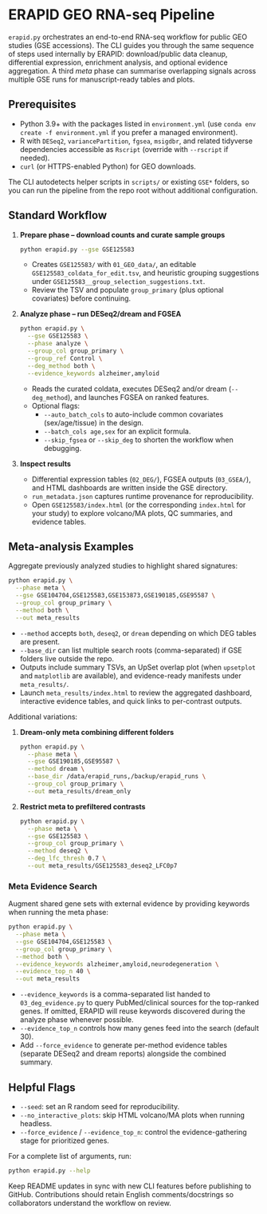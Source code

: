 # ERAPID GEO RNA-seq Pipeline

`erapid.py` orchestrates an end-to-end RNA-seq workflow for public GEO studies (GSE accessions). The CLI guides you through the same sequence of steps used internally by ERAPID: download/public data cleanup, differential expression, enrichment analysis, and optional evidence aggregation. A third *meta* phase can summarise overlapping signals across multiple GSE runs for manuscript-ready tables and plots.

## Prerequisites

- Python 3.9+ with the packages listed in `environment.yml` (use `conda env create -f environment.yml` if you prefer a managed environment).
- R with `DESeq2`, `variancePartition`, `fgsea`, `msigdbr`, and related tidyverse dependencies accessible as `Rscript` (override with `--rscript` if needed).
- `curl` (or HTTPS-enabled Python) for GEO downloads.

The CLI autodetects helper scripts in `scripts/` or existing `GSE*` folders, so you can run the pipeline from the repo root without additional configuration.

## Standard Workflow

1. **Prepare phase – download counts and curate sample groups**
   ```bash
   python erapid.py --gse GSE125583
   ```
   - Creates `GSE125583/` with `01_GEO_data/`, an editable `GSE125583_coldata_for_edit.tsv`, and heuristic grouping suggestions under `GSE125583__group_selection_suggestions.txt`.
   - Review the TSV and populate `group_primary` (plus optional covariates) before continuing.

2. **Analyze phase – run DESeq2/dream and FGSEA**
   ```bash
   python erapid.py \
     --gse GSE125583 \
     --phase analyze \
     --group_col group_primary \
     --group_ref Control \
     --deg_method both \
     --evidence_keywords alzheimer,amyloid
   ```
   - Reads the curated coldata, executes DESeq2 and/or dream (`--deg_method`), and launches FGSEA on ranked features.
   - Optional flags:
     - `--auto_batch_cols` to auto-include common covariates (sex/age/tissue) in the design.
     - `--batch_cols age,sex` for an explicit formula.
     - `--skip_fgsea` or `--skip_deg` to shorten the workflow when debugging.

3. **Inspect results**
   - Differential expression tables (`02_DEG/`), FGSEA outputs (`03_GSEA/`), and HTML dashboards are written inside the GSE directory.
   - `run_metadata.json` captures runtime provenance for reproducibility.
   - Open `GSE125583/index.html` (or the corresponding `index.html` for your study) to explore volcano/MA plots, QC summaries, and evidence tables.

## Meta-analysis Examples

Aggregate previously analyzed studies to highlight shared signatures:

```bash
python erapid.py \
  --phase meta \
  --gse GSE104704,GSE125583,GSE153873,GSE190185,GSE95587 \
  --group_col group_primary \
  --method both \
  --out meta_results
```

- `--method` accepts `both`, `deseq2`, or `dream` depending on which DEG tables are present.
- `--base_dir` can list multiple search roots (comma-separated) if GSE folders live outside the repo.
- Outputs include summary TSVs, an UpSet overlap plot (when `upsetplot` and `matplotlib` are available), and evidence-ready manifests under `meta_results/`.
- Launch `meta_results/index.html` to review the aggregated dashboard, interactive evidence tables, and quick links to per-contrast outputs.

Additional variations:

1. **Dream-only meta combining different folders**
   ```bash
   python erapid.py \
     --phase meta \
     --gse GSE190185,GSE95587 \
     --method dream \
     --base_dir /data/erapid_runs,/backup/erapid_runs \
     --group_col group_primary \
     --out meta_results/dream_only
   ```

2. **Restrict meta to prefiltered contrasts**
   ```bash
   python erapid.py \
     --phase meta \
     --gse GSE125583 \
     --group_col group_primary \
     --method deseq2 \
     --deg_lfc_thresh 0.7 \
     --out meta_results/GSE125583_deseq2_LFC0p7
   ```

### Meta Evidence Search

Augment shared gene sets with external evidence by providing keywords when running the meta phase:

```bash
python erapid.py \
  --phase meta \
  --gse GSE104704,GSE125583 \
  --group_col group_primary \
  --method both \
  --evidence_keywords alzheimer,amyloid,neurodegeneration \
  --evidence_top_n 40 \
  --out meta_results
```

- `--evidence_keywords` is a comma-separated list handed to `03_deg_evidence.py` to query PubMed/clinical sources for the top-ranked genes. If omitted, ERAPID will reuse keywords discovered during the analyze phase whenever possible.
- `--evidence_top_n` controls how many genes feed into the search (default 30).
- Add `--force_evidence` to generate per-method evidence tables (separate DESeq2 and dream reports) alongside the combined summary.

## Helpful Flags

- `--seed`: set an R random seed for reproducibility.
- `--no_interactive_plots`: skip HTML volcano/MA plots when running headless.
- `--force_evidence` / `--evidence_top_n`: control the evidence-gathering stage for prioritized genes.

For a complete list of arguments, run:

```bash
python erapid.py --help
```

Keep README updates in sync with new CLI features before publishing to GitHub. Contributions should retain English comments/docstrings so collaborators understand the workflow on review.
